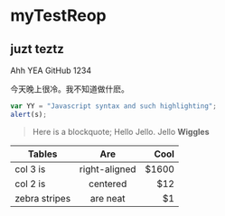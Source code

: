 # myTestReop
## juzt teztz
Ahh YEA GitHub 1234

今天晚上很冷。我不知道做什麽。

```javascript
var YY = "Javascript syntax and such highlighting";
alert(s);
```

> Here is a blockquote;
> Hello Jello. Jello **Wiggles**

| Tables        | Are           | Cool  |
| ------------- |:-------------:| -----:|
| col 3 is      | right-aligned | $1600 |
| col 2 is      | centered      |   $12 |
| zebra stripes | are neat      |    $1 |
